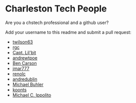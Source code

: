 # Charleston Tech People

Are you a chstech professional and a github user?

Add your username to this readme and submit a pull request:

- [twilson63](https://github.com/twilson63)
- [rgc](https://github.com/rgc)
- [Capt. Lil'bit](https://github.com/shrimpnbits)
- [andrewtpoe](https://github.com/andrewtpoe)
- [Ben Carson](https://github.com/catsandcode)
- [jmar777](https://github.com/jmar777)
- [renolc](https://github.com/renolc)
- [andredublin](https://github.com/andredublin)
- [Michael Buhler](https://github.com/MichaelBuhler)
- [koonts](https://github.com/koonts)
- [Michael C. Ippolito](https://github.com/michaelcippolito)

